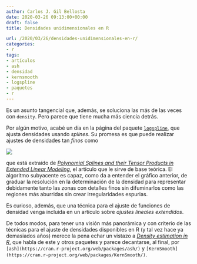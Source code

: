 ```yaml
---
author: Carlos J. Gil Bellosta
date: 2020-03-26 09:13:00+00:00
draft: false
title: Densidades unidimensionales en R

url: /2020/03/26/densidades-unidimensionales-en-r/
categories:
- r
tags:
- artículos
- ash
- densidad
- kernsmooth
- logspline
- paquetes
- r
---
```


Es un asunto tangencial que, además, se soluciona las más de las veces con `density`. Pero parece que tiene mucha más ciencia detrás.

Por algún motivo, acabé un día en la página del paquete [`logspline`](https://CRAN.R-project.org/package=logspline), que ajusta densidades usando _splines_. Su promesa es que puede realizar ajustes de densidades tan _finos_ como

![](/wp-uploads/2020/03/logspline.png#center)

que está extraído de _[Polynomial Splines and their Tensor Products in Extended Linear Modeling](https://www.jstor.org/stable/2959054?seq=1)_, el artículo que le sirve de base teórica. El algoritmo subyacente es capaz, como da a entender el gráfico anterior, de graduar la resolución en la determinación de la densidad para representar debidamente tanto las zonas con detalles finos sin difuminarlos como las regiones más aburridas sin crear irregularidades espurias.

Es curioso, además, que una técnica para el ajuste de funciones de densidad venga incluida en un artículo sobre _ajustes lineales extendidos_.

De todos modos, para tener una visión más panorámica y con criterio de las técnicas para el ajuste de densidades disponibles en R (y tal vez hace  ya demasiados años) merece la pena echar un vistazo a _[Density estimation in R](https://vita.had.co.nz/papers/density-estimation.pdf)_, que habla de este y otros paquetes y parece decantarse, al final, por `[ash](https://cran.r-project.org/web/packages/ash/)` y `[KernSmooth](https://cran.r-project.org/web/packages/KernSmooth/)`.